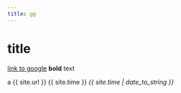 ```yaml
---
title: gg
---
```



# title
[link to google](http://www.google.com)
**bold** text

a
{{ site.url }}
{{ site.time }}
*{{ site.time | date_to_string }}*
